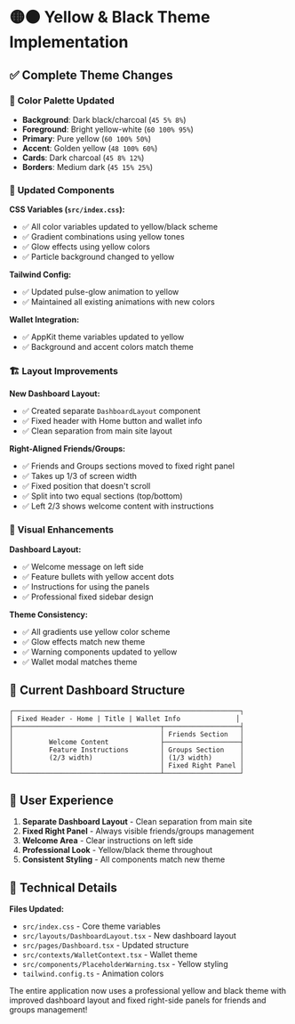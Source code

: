 # 🟡⚫ Yellow & Black Theme Implementation

## ✅ **Complete Theme Changes**

### 🎨 **Color Palette Updated**
- **Background**: Dark black/charcoal (`45 5% 8%`)
- **Foreground**: Bright yellow-white (`60 100% 95%`)
- **Primary**: Pure yellow (`60 100% 50%`)
- **Accent**: Golden yellow (`48 100% 60%`)
- **Cards**: Dark charcoal (`45 8% 12%`)
- **Borders**: Medium dark (`45 15% 25%`)

### 🎯 **Updated Components**

**CSS Variables (`src/index.css`):**
- ✅ All color variables updated to yellow/black scheme
- ✅ Gradient combinations using yellow tones
- ✅ Glow effects using yellow colors
- ✅ Particle background changed to yellow

**Tailwind Config:**
- ✅ Updated pulse-glow animation to yellow
- ✅ Maintained all existing animations with new colors

**Wallet Integration:**
- ✅ AppKit theme variables updated to yellow
- ✅ Background and accent colors match theme

### 🏗️ **Layout Improvements**

**New Dashboard Layout:**
- ✅ Created separate `DashboardLayout` component
- ✅ Fixed header with Home button and wallet info
- ✅ Clean separation from main site layout

**Right-Aligned Friends/Groups:**
- ✅ Friends and Groups sections moved to fixed right panel
- ✅ Takes up 1/3 of screen width
- ✅ Fixed position that doesn't scroll
- ✅ Split into two equal sections (top/bottom)
- ✅ Left 2/3 shows welcome content with instructions

### 🎨 **Visual Enhancements**

**Dashboard Layout:**
- ✅ Welcome message on left side
- ✅ Feature bullets with yellow accent dots
- ✅ Instructions for using the panels
- ✅ Professional fixed sidebar design

**Theme Consistency:**
- ✅ All gradients use yellow color scheme
- ✅ Glow effects match new theme
- ✅ Warning components updated to yellow
- ✅ Wallet modal matches theme

## 🚀 **Current Dashboard Structure**

```
┌─────────────────────────────────────────────────────────┐
│ Fixed Header - Home | Title | Wallet Info              │
├─────────────────────────────────────┬───────────────────┤
│                                     │ Friends Section   │
│         Welcome Content             ├───────────────────┤
│         Feature Instructions        │ Groups Section    │
│         (2/3 width)                 │ (1/3 width)       │
│                                     │ Fixed Right Panel │
└─────────────────────────────────────┴───────────────────┘
```

## 🎯 **User Experience**

1. **Separate Dashboard Layout** - Clean separation from main site
2. **Fixed Right Panel** - Always visible friends/groups management
3. **Welcome Area** - Clear instructions on left side
4. **Professional Look** - Yellow/black theme throughout
5. **Consistent Styling** - All components match new theme

## 🔧 **Technical Details**

**Files Updated:**
- `src/index.css` - Core theme variables
- `src/layouts/DashboardLayout.tsx` - New dashboard layout
- `src/pages/Dashboard.tsx` - Updated structure
- `src/contexts/WalletContext.tsx` - Wallet theme
- `src/components/PlaceholderWarning.tsx` - Yellow styling
- `tailwind.config.ts` - Animation colors

The entire application now uses a professional yellow and black theme with improved dashboard layout and fixed right-side panels for friends and groups management!
